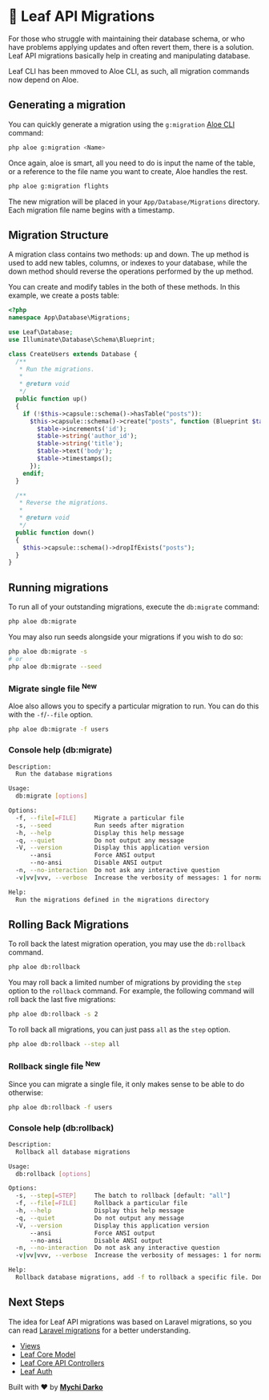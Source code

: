 # 📕 Leaf API Migrations

For those who struggle with maintaining their database schema, or who have problems applying updates and often revert them, there is a solution. Leaf API migrations basically help in creating and manipulating database.

<p class="alert -warning">
  Leaf CLI has been mmoved to Aloe CLI, as such, all migration commands now depend on Aloe.
</p>

## Generating a migration

You can quickly generate a migration using the `g:migration` [Aloe CLI](/aloe-cli/) command:

```bash
php aloe g:migration <Name>
```

Once again, aloe is smart, all you need to do is input the name of the table, or a reference to the file name you want to create, Aloe handles the rest.

```sh
php aloe g:migration flights
```

The new migration will be placed in your `App/Database/Migrations` directory. Each migration file name begins with a timestamp.

## Migration Structure

A migration class contains two methods: up and down. The up method is used to add new tables, columns, or indexes to your database, while the down method should reverse the operations performed by the up method.

You can create and modify tables in the both of these methods. In this example, we create a posts table:

```php
<?php
namespace App\Database\Migrations;

use Leaf\Database;
use Illuminate\Database\Schema\Blueprint;

class CreateUsers extends Database {
  /**
   * Run the migrations.
   *
   * @return void
   */
  public function up()
  {
    if (!$this->capsule::schema()->hasTable("posts")):
      $this->capsule::schema()->create("posts", function (Blueprint $table) {
        $table->increments('id');
        $table->string('author_id');
        $table->string('title');
        $table->text('body');
        $table->timestamps();
      });
    endif;
  }

  /**
   * Reverse the migrations.
   *
   * @return void
   */
  public function down()
  {
    $this->capsule::schema()->dropIfExists("posts");
  }
}
```

## Running migrations

To run all of your outstanding migrations, execute the `db:migrate` command:

```bash
php aloe db:migrate
```

You may also run seeds alongside your migrations if you wish to do so:

```sh
php aloe db:migrate -s
# or
php aloe db:migrate --seed
```

### Migrate single file <sup class="new-tag-1">New</sup>

Aloe also allows you to specify a particular migration to run. You can do this with the `-f`/`--file` option.

```sh
php aloe db:migrate -f users
```

### Console help (db:migrate)

```sh
Description:
  Run the database migrations

Usage:
  db:migrate [options]

Options:
  -f, --file[=FILE]     Migrate a particular file
  -s, --seed            Run seeds after migration
  -h, --help            Display this help message
  -q, --quiet           Do not output any message
  -V, --version         Display this application version
      --ansi            Force ANSI output
      --no-ansi         Disable ANSI output
  -n, --no-interaction  Do not ask any interactive question
  -v|vv|vvv, --verbose  Increase the verbosity of messages: 1 for normal output, 2 for more verbose output and 3 for debug

Help:
  Run the migrations defined in the migrations directory
```

## Rolling Back Migrations

To roll back the latest migration operation, you may use the `db:rollback` command.

```bash
php aloe db:rollback
```

You may roll back a limited number of migrations by providing the `step` option to the `rollback` command. For example, the following command will roll back the last five migrations:

```bash
php aloe db:rollback -s 2
```

To roll back all migrations, you can just pass `all` as the `step` option.

```bash
php aloe db:rollback --step all
```

### Rollback single file <sup class="new-tag-1">New</sup>

Since you can migrate a single file, it only makes sense to be able to do otherwise:

```sh
php aloe db:rollback -f users
```

### Console help (db:rollback)

```sh
Description:
  Rollback all database migrations

Usage:
  db:rollback [options]

Options:
  -s, --step[=STEP]     The batch to rollback [default: "all"]
  -f, --file[=FILE]     Rollback a particular file
  -h, --help            Display this help message
  -q, --quiet           Do not output any message
  -V, --version         Display this application version
      --ansi            Force ANSI output
      --no-ansi         Disable ANSI output
  -n, --no-interaction  Do not ask any interactive question
  -v|vv|vvv, --verbose  Increase the verbosity of messages: 1 for normal output, 2 for more verbose output and 3 for debug

Help:
  Rollback database migrations, add -f to rollback a specific file. Don't use -s and -f together
```

## Next Steps

The idea for Leaf API migrations was based on Laravel migrations, so you can read [Laravel migrations](https://laravel.com/docs/7.x/migrations) for a better understanding.

- [Views](/leaf-api/v/2.0-beta/core/views)
- [Leaf Core Model](/leaf/v/2.4-beta/core/model)
- [Leaf Core API Controllers](/leaf/v/2.4-beta/core/api-controller)
- [Leaf Auth](/leaf/v/2.4-beta/core/auth)

Built with ❤ by [**Mychi Darko**](//mychi.netlify.app)
